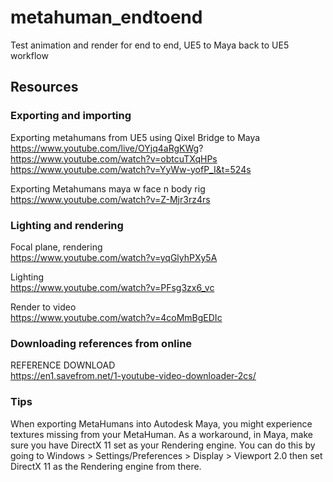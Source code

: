 # metahuman_endtoend
Test animation and render for end to end, UE5 to Maya back to UE5 workflow

## Resources
### Exporting and importing
Exporting metahumans from UE5 using Qixel Bridge to Maya   
https://www.youtube.com/live/OYjq4aRgKWg?   
https://www.youtube.com/watch?v=obtcuTXqHPs   
https://www.youtube.com/watch?v=YyWw-yofP_I&t=524s   

Exporting Metahumans maya w face n body rig   
https://www.youtube.com/watch?v=Z-Mjr3rz4rs   

### Lighting and rendering
Focal plane, rendering   
https://www.youtube.com/watch?v=yqGlyhPXy5A   

Lighting   
https://www.youtube.com/watch?v=PFsg3zx6_vc   

Render to video   
https://www.youtube.com/watch?v=4coMmBgEDIc   

### Downloading references from online
REFERENCE DOWNLOAD      
https://en1.savefrom.net/1-youtube-video-downloader-2cs/   

### Tips
When exporting MetaHumans into Autodesk Maya, you might experience textures missing from your MetaHuman.
As a workaround, in Maya, make sure you have DirectX 11 set as your Rendering engine. You can do this by going to Windows > Settings/Preferences > Display > Viewport 2.0 then set DirectX 11 as the Rendering engine from there.

